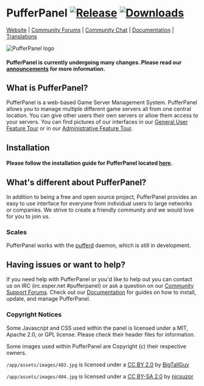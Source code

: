 # PufferPanel [![Release](https://img.shields.io/github/release/PufferPanel/PufferPanel.svg?maxAge=3600)](https://github.com/PufferPanel/PufferPanel/releases) [![Downloads](https://img.shields.io/github/downloads/PufferPanel/PufferPanel/total.svg?maxAge=3600)](https://github.com/PufferPanel/PufferPanel/releases)

[Website](http://pufferpanel.com) |
[Community Forums](https://community.pufferpanel.com) |
[Community Chat](https://webchat.esper.net/?nick=&channels=pufferpanel) |
[Documentation](http://www.pufferpanel.com/docs) |
[Translations](https://www.transifex.com/pufferpanel/pufferpanel/)

![PufferPanel logo](http://i.imgur.com/YCy8Md2.png "PufferPanel")

#### PufferPanel is currently undergoing many changes. Please read our [announcements](https://community.pufferpanel.com/category/1/announcements) for more information.

## What is PufferPanel?
PufferPanel is a web-based Game Server Management System. PufferPanel allows you to manage multiple different game servers all from one central location. You can give other users their own servers or allow them access to your servers. You can find pictures of our interfaces in our [General User Feature Tour](http://www.pufferpanel.com/docs/general-user-feature-tour) or in our [Administrative Feature Tour](http://www.pufferpanel.com/docs/administrative-feature-tour).

## Installation
#### Please follow the installation guide for PufferPanel located [here](http://www.pufferpanel.com/docs/getting-started).

## What's different about PufferPanel?
In addition to being a free and open source project, PufferPanel provides an easy to use interface for everyone from individual users to large networks or companies. We strive to create a friendly community and we would love for you to join us.

### Scales
PufferPanel works with the [pufferd](https://github.com/PufferPanel/pufferd) daemon, which is still in development.

## Having issues or want to help?
If you need help with PufferPanel or you'd like to help out you can contact us on IRC (irc.esper.net #pufferpanel) or ask a question on our [Community Support Forums](https://community.pufferpanel.com). Check out our [Documentation](http://www.pufferpanel.com/docs) for guides on how to install, update, and manage PufferPanel.

### Copyright Notices
Some Javascript and CSS used within the panel is licensed under a MIT, Apache 2.0, or GPL license. Please check their header files for information.

Some images used within PufferPanel are Copyright (c) their respective owners.

`/app/assets/images/403.jpg` is licensed under a [CC BY 2.0](http://creativecommons.org/licenses/by/2.0/) by [BigTallGuy](http://flickr.com/photos/bigtallguy/)

`/app/assets/images/404.jpg` is licensed under a [CC BY-SA 2.0](http://creativecommons.org/licenses/by-sa/2.0/) by [nicsuzor](http://flickr.com/photos/nicsuzor/)
